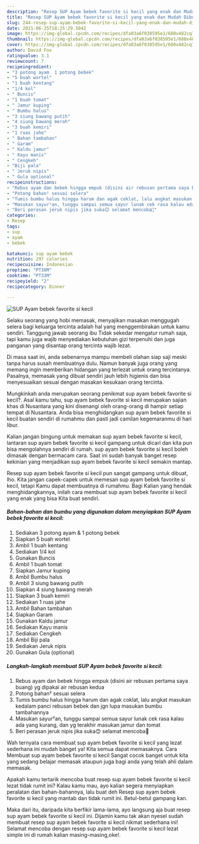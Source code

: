 ```yaml
---
description: "Resep SUP Ayam bebek favorite si kecil yang enak dan Mudah Dibuat"
title: "Resep SUP Ayam bebek favorite si kecil yang enak dan Mudah Dibuat"
slug: 244-resep-sup-ayam-bebek-favorite-si-kecil-yang-enak-dan-mudah-dibuat
date: 2021-06-25T18:25:29.504Z
image: https://img-global.cpcdn.com/recipes/dfa03a6f038595e1/680x482cq70/sup-ayam-bebek-favorite-si-kecil-foto-resep-utama.jpg
thumbnail: https://img-global.cpcdn.com/recipes/dfa03a6f038595e1/680x482cq70/sup-ayam-bebek-favorite-si-kecil-foto-resep-utama.jpg
cover: https://img-global.cpcdn.com/recipes/dfa03a6f038595e1/680x482cq70/sup-ayam-bebek-favorite-si-kecil-foto-resep-utama.jpg
author: David Fox
ratingvalue: 3.1
reviewcount: 7
recipeingredient:
- "3 potong ayam  1 potong bebek"
- "5 buah wortel"
- "1 buah kentang"
- "1/4 kol"
- " Buncis"
- "1 buah tomat"
- " Jamur kuping"
- " Bumbu halus"
- "3 siung bawang putih"
- "4 siung bawang merah"
- "3 buah kemiri"
- "1 ruas jahe"
- " Bahan tambahan"
- " Garam"
- " Kaldu jamur"
- " Kayu manis"
- " Cengkeh"
- "Biji pala"
- " Jeruk nipis"
- " Gula optional"
recipeinstructions:
- "Rebus ayam dan bebek hingga empuk (disini air rebusan pertama saya buang) yg dipakai air rebusan kedua"
- "Potong bahan² sesuai selera"
- "Tumis bumbu halus hingga harum dan agak coklat, lalu angkat masukan kedalam panci rebusan bebek dan jgn lupa masukan bumbu tambahannya"
- "Masukan sayur²an, tunggu sampai semua sayur lunak cek rasa kalau ada yang kurang, dan yg terakhir masukan jamur dan tomat"
- "Beri perasan jeruk nipis jika suka😊 selamat mencoba🤗"
categories:
- Resep
tags:
- sup
- ayam
- bebek

katakunci: sup ayam bebek 
nutrition: 297 calories
recipecuisine: Indonesian
preptime: "PT30M"
cooktime: "PT33M"
recipeyield: "2"
recipecategory: Dinner

---
```



![SUP Ayam bebek favorite si kecil](https://img-global.cpcdn.com/recipes/dfa03a6f038595e1/680x482cq70/sup-ayam-bebek-favorite-si-kecil-foto-resep-utama.jpg)

Selaku seorang yang hobi memasak, menyajikan masakan menggugah selera bagi keluarga tercinta adalah hal yang menggembirakan untuk kamu sendiri. Tanggung jawab seorang ibu Tidak sekedar mengatur rumah saja, tapi kamu juga wajib menyediakan kebutuhan gizi terpenuhi dan juga panganan yang disantap orang tercinta wajib lezat.

Di masa  saat ini, anda sebenarnya mampu membeli olahan siap saji meski tanpa harus susah membuatnya dulu. Namun banyak juga orang yang memang ingin memberikan hidangan yang terlezat untuk orang tercintanya. Pasalnya, memasak yang dibuat sendiri jauh lebih higienis dan bisa menyesuaikan sesuai dengan masakan kesukaan orang tercinta. 



Mungkinkah anda merupakan seorang penikmat sup ayam bebek favorite si kecil?. Asal kamu tahu, sup ayam bebek favorite si kecil merupakan sajian khas di Nusantara yang kini disenangi oleh orang-orang di hampir setiap tempat di Nusantara. Anda bisa menghidangkan sup ayam bebek favorite si kecil buatan sendiri di rumahmu dan pasti jadi camilan kegemaranmu di hari libur.

Kalian jangan bingung untuk memakan sup ayam bebek favorite si kecil, lantaran sup ayam bebek favorite si kecil gampang untuk dicari dan kita pun bisa mengolahnya sendiri di rumah. sup ayam bebek favorite si kecil boleh dimasak dengan bermacam cara. Saat ini sudah banyak banget resep kekinian yang menjadikan sup ayam bebek favorite si kecil semakin mantap.

Resep sup ayam bebek favorite si kecil pun sangat gampang untuk dibuat, lho. Kita jangan capek-capek untuk memesan sup ayam bebek favorite si kecil, tetapi Kamu dapat membuatnya di rumahmu. Bagi Kalian yang hendak menghidangkannya, inilah cara membuat sup ayam bebek favorite si kecil yang enak yang bisa Kita buat sendiri.

<!--inarticleads1-->

##### Bahan-bahan dan bumbu yang digunakan dalam menyiapkan SUP Ayam bebek favorite si kecil:

1. Sediakan 3 potong ayam &amp; 1 potong bebek
1. Siapkan 5 buah wortel
1. Ambil 1 buah kentang
1. Sediakan 1/4 kol
1. Gunakan  Buncis
1. Ambil 1 buah tomat
1. Siapkan  Jamur kuping
1. Ambil  Bumbu halus
1. Ambil 3 siung bawang putih
1. Siapkan 4 siung bawang merah
1. Siapkan 3 buah kemiri
1. Sediakan 1 ruas jahe
1. Ambil  Bahan tambahan
1. Siapkan  Garam
1. Gunakan  Kaldu jamur
1. Sediakan  Kayu manis
1. Sediakan  Cengkeh
1. Ambil Biji pala
1. Sediakan  Jeruk nipis
1. Gunakan  Gula (optional)




<!--inarticleads2-->

##### Langkah-langkah membuat SUP Ayam bebek favorite si kecil:

1. Rebus ayam dan bebek hingga empuk (disini air rebusan pertama saya buang) yg dipakai air rebusan kedua
1. Potong bahan² sesuai selera
1. Tumis bumbu halus hingga harum dan agak coklat, lalu angkat masukan kedalam panci rebusan bebek dan jgn lupa masukan bumbu tambahannya
1. Masukan sayur²an, tunggu sampai semua sayur lunak cek rasa kalau ada yang kurang, dan yg terakhir masukan jamur dan tomat
1. Beri perasan jeruk nipis jika suka😊 selamat mencoba🤗




Wah ternyata cara membuat sup ayam bebek favorite si kecil yang lezat sederhana ini mudah banget ya! Kita semua dapat memasaknya. Cara Membuat sup ayam bebek favorite si kecil Sangat cocok banget untuk kita yang sedang belajar memasak ataupun juga bagi anda yang telah ahli dalam memasak.

Apakah kamu tertarik mencoba buat resep sup ayam bebek favorite si kecil lezat tidak rumit ini? Kalau kamu mau, ayo kalian segera menyiapkan peralatan dan bahan-bahannya, lalu buat deh Resep sup ayam bebek favorite si kecil yang mantab dan tidak rumit ini. Betul-betul gampang kan. 

Maka dari itu, daripada kita berfikir lama-lama, ayo langsung aja buat resep sup ayam bebek favorite si kecil ini. Dijamin kamu tak akan nyesel sudah membuat resep sup ayam bebek favorite si kecil nikmat sederhana ini! Selamat mencoba dengan resep sup ayam bebek favorite si kecil lezat simple ini di rumah kalian masing-masing,oke!.

